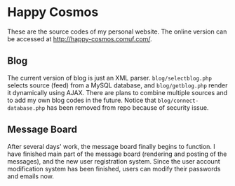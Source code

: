 <!--- -*- eval: (auto-fill-mode); fill-column: 70; -*- -->

Happy Cosmos
============

These are the source codes of my personal website.  The online version
can be accessed at <http://happy-cosmos.comuf.com/>.

Blog
----

The current version of blog is just an XML parser.
`blog/selectblog.php` selects source (feed) from a MySQL database, and
`blog/getblog.php` render it dynamically using AJAX.  There are plans
to combine multiple sources and to add my own blog codes in the
future.  Notice that `blog/connect-database.php` has been removed from
repo because of security issue.

Message Board
-------------

After several days' work, the message board finally begins to
function.  I have finished main part of the message board (rendering
and posting of the messages), and the new user registration system.
Since the user account modification system has been finished, users
can modify their passwords and emails now.
